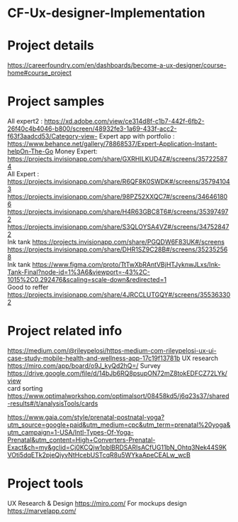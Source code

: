 # CF-Ux-designer-Implementation

# Project details  
https://careerfoundry.com/en/dashboards/become-a-ux-designer/course-home#course_project  

# Project samples
All expert2 : https://xd.adobe.com/view/ce314d8f-c1b7-442f-6fb2-26f40c4b4046-b800/screen/48932fe3-1a69-433f-acc2-f63f3aadcd53/Category-view-
Expert app with portfolio : https://www.behance.net/gallery/78868537/Expert-Application-Instant-helpOn-The-Go
Money Expert: https://projects.invisionapp.com/share/GXRHILKUD4Z#/screens/357225874  
All Expert : https://projects.invisionapp.com/share/R6QF8K0SWDK#/screens/357941043  
https://projects.invisionapp.com/share/98PZ52XXQC7#/screens/346461806  
https://projects.invisionapp.com/share/H4R63GBC8T6#/screens/353974972    
https://projects.invisionapp.com/share/S3QLOYSA4VZ#/screens/347528472  
Ink tank  https://projects.invisionapp.com/share/PGQDW6F83UK#/screens  
https://projects.invisionapp.com/share/DHR1SZ9C28B#/screens/352352568  
Ink tank  https://www.figma.com/proto/TtTwXbRAntVBjHTJyknwJLxs/Ink-Tank-Final?node-id=1%3A6&viewport=-43%2C-1015%2C0.292476&scaling=scale-down&redirected=1    
Good to reffer  https://projects.invisionapp.com/share/4JRCCLUTGQY#/screens/355363302  

# Project related info
https://medium.com/@rileypelosi/https-medium-com-rileypelosi-ux-ui-case-study-mobile-health-and-wellness-app-17c19f13781b 
UX research  https://miro.com/app/board/o9J_kyQd2hQ=/
Survey  https://drive.google.com/file/d/14bJb6RQ8psupON72mZ8tokEDFCZ72LYk/view  
card sorting  https://www.optimalworkshop.com/optimalsort/08458kd5/j6q23s37/shared-results#/t/analysisTools/cards  


https://www.gaia.com/style/prenatal-postnatal-yoga?utm_source=google+paid&utm_medium=cpc&utm_term=prenatal%20yoga&utm_campaign=1-USA/Intl-Types-Of-Yoga-Prenatal&utm_content=High+Converters-Prenatal-Exact&ch=my&gclid=Cj0KCQjw1pblBRDSARIsACfUG11bN_Ohtq3Nek44S9KVOti5dqETk2pjeQjyvNtHcebUSTcqR8u5WYkaApeCEALw_wcB

# Project tools
UX Research & Design  https://miro.com/
 For mockups design   https://marvelapp.com/
